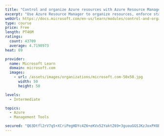 ```yaml
---
title: "Control and organize Azure resources with Azure Resource Manager"
excerpt: "Use Azure Resource Manager to organize resources, enforce standards, and protect critical assets from deletion."
webUrl: https://docs.microsoft.com/en-us/learn/modules/control-and-organize-with-azure-resource-manager/
type: course
price: Free
length: PT46M
ratings:
  count: 43709
  average: 4.7198973
heat: 69

provider:
  name: Microsoft Learn
  domain: microsoft.com
  images:
    - url: /assets/images/organizations/microsoft.com-50x50.jpg
      width: 50
      height: 50

levels:
  - Intermediate

topics:
  - Azure
  - Management Tools

secured: "Q63Dtfl2rV7q5+XCriPegHDYc4Z6+eKVv52YaktZ69+3guouGGSJKzJoxPXOEVy9oon8JTMMPtD7vkFmAuL/0T6McWKwqYGc0KhQ/haU66ldyWueTnt9cmaBGV5O/Lwk4uJ100mLufZQrsa/1iFV2zz+pCiW+zosyCq112nzAsRcSKQQoPp815KcbnXZPOa0cv+pJxEIAF63ULFDFuuClV50h3SgF6gOQ83t2pJp8xOOPb0wxq/Nmj39ZtGxOx7OYaTNhbWh+8+LJMOVAqN8GFeiq8g2+jiJKRrumQ7AKgbK9B21IDHZhkMJkgUmZCe29wTbMbgQ/Pl74oF3TaLCOpPfyb+JDdvRbONsrvPDrHDhKxATOkKY4h+CGfU4S3G5BgCE5tb+KsEAG7IZwdo7FZWXjUaei+XeGs1HP9HimFTDTRA2mV+huVR/9dCsYfE+;gLHecGmqHP152VpUPOFvgA=="
---
```


